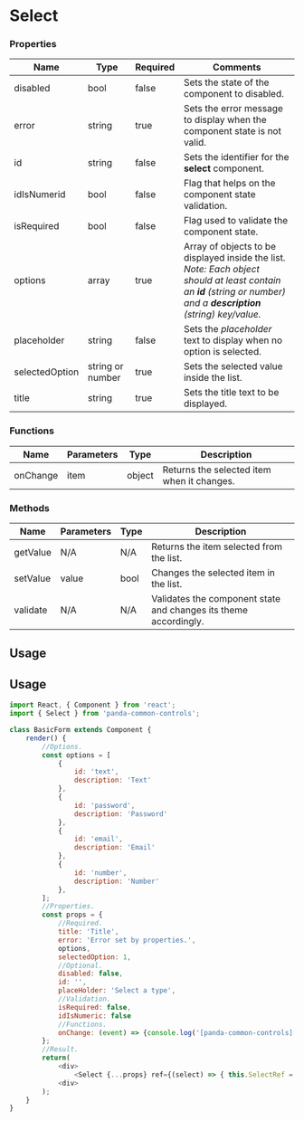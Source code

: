 # Select

### Properties

| Name           | Type             | Required | Comments |
| ---------------|------------------|----------|----------|
| disabled       | bool             | false    | Sets the state of the component to disabled. |
| error          | string           | true     | Sets the error message to display when the component state is not valid. |
| id             | string           | false    | Sets the identifier for the **select** component. |
| idIsNumerid    | bool             | false    | Flag that helps on the component state validation. |
| isRequired     | bool             | false    | Flag used to validate the component state. |
| options        | array            | true     | Array of objects to be displayed inside the list. <br/>_Note: Each object should at least contain an **id** (string or number) and a **description** (string) key/value._ |
| placeholder    | string           | false    | Sets the _placeholder_ text to display when no option is selected. |
| selectedOption | string or number | true     | Sets the selected value inside the list. |
| title          | string           | true     | Sets the title text to be displayed. |

### Functions

| Name     | Parameters | Type   | Description |
|----------|------------|--------|-------------|
| onChange | item       | object | Returns the selected item when it changes. |

### Methods

| Name     | Parameters | Type | Description |
|----------|------------|------|-------------|
| getValue | N/A        | N/A  | Returns the item selected from the list. |
| setValue | value      | bool | Changes the selected item in the list. |
| validate | N/A        | N/A  | Validates the component state and changes its theme accordingly. |

## Usage

## Usage

```javascript
import React, { Component } from 'react';
import { Select } from 'panda-common-controls';

class BasicForm extends Component {
    render() {
        //Options.
        const options = [
            {
                id: 'text',
                description: 'Text'
            },
            {
                id: 'password',
                description: 'Password'
            },
            {
                id: 'email',
                description: 'Email'
            },
            {
                id: 'number',
                description: 'Number'
            },
        ];
        //Properties.
        const props = {
            //Required.
            title: 'Title',
            error: 'Error set by properties.',
            options,
            selectedOption: 1,
            //Optional.
            disabled: false,
            id: '',
            placeHolder: 'Select a type',
            //Validation.
            isRequired: false,
            idIsNumeric: false
            //Functions.
            onChange: (event) => {console.log('[panda-common-controls][test][onChange] Value: ', event.target.value);}
        };
        //Result.
        return(
            <div>
                <Select {...props} ref={(select) => { this.SelectRef = select;}}/>
            <div>
        );
    }
}
```
